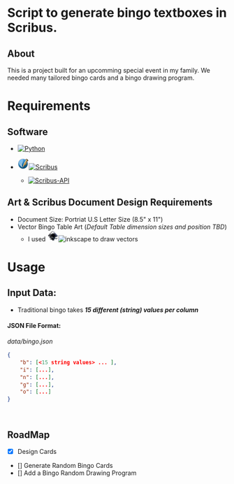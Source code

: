 # Script to generate bingo textboxes in Scribus.

## About

This is a project built for an upcomming special event in my family. We needed many tailored bingo cards and a bingo drawing program.

# Requirements


## Software
* [![Python][Python]][Python-url]

* [![Scribus-logo][Scribus-logo]![Scribus][Scribus]][Scribus-url]
    *  [![Scribus-API][Scribus-API]][Scribus-url]

## Art  & Scribus Document Design Requirements
- Document Size: Portriat U.S Letter Size (8.5" x 11")
- Vector Bingo Table Art (<i>Default Table dimension sizes and position TBD</i>)
    - I used ![inkscape-logo]![inkscape][inkscape] to draw vectors


# Usage

## Input Data: 

- Traditional bingo takes <strong>*15 different (string) values per column*</strong> 


#### JSON File Format:
<i>data/bingo.json</i>
```json
{
    "b": [<15 string values> ... ],
    "i": [...],
    "n": [...],
    "g": [...],
    "o": [...]
}
```
</br>

## RoadMap

- [x] Design Cards
- [] Generate Random Bingo Cards
- [] Add a Bingo Random Drawing Program 



[Python]: https://img.shields.io/badge/python3-3670A0?style=for-the-badge&logo=python&logoColor=ffdd54
[Python-url]: https://github.com/othneildrew/Best-README-Template/graphs/contributors

[Scribus-logo]: assets/Scribus_logo-sm.png
[Scribus]: https://img.shields.io/badge/Scribus-version_1.6+-blue
[Scribus-url]: https://sourceforge.net/projects/scribus/

[Scribus-Api]: https://img.shields.io/badge/Scribus_API-(Built_into_Scribus)-8A2BE2

[Scribus-API-url]:https://wiki.scribus.net/canvas/Scripter_API

[inkscape-logo]: assets/Inkscape_Logo-sm.png
[inkscape]: https://img.shields.io/badge/Inkscape-white
[inkscape-url]: https://inkscape.org/